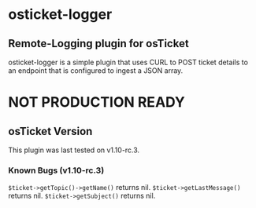 # osticket-logger
## Remote-Logging plugin for osTicket
osticket-logger is a simple plugin that uses CURL to POST ticket details to an endpoint that is configured to ingest a JSON array.

# NOT PRODUCTION READY

## osTicket Version
This plugin was last tested on v1.10-rc.3.

### Known Bugs (v1.10-rc.3)
`$ticket->getTopic()->getName()` returns nil.
`$ticket->getLastMessage()` returns nil.
`$ticket->getSubject()` returns nil.